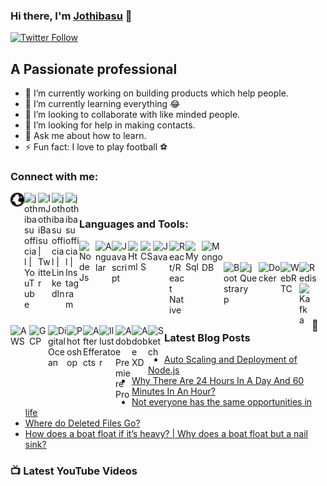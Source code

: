 ### Hi there, I'm [Jothibasu][website] 👋

<!--
**Jothibasuofficial/jothibasuofficial** is a ✨ _special_ ✨ repository because its `README.md` (this file) appears on your GitHub profile.-->

[![Twitter Follow](https://img.shields.io/twitter/follow/ImJothiBasu?color=1DA1F2&logo=twitter&style=for-the-badge)](https://twitter.com/intent/follow?original_referer=https://github.com/Jothibasuofficial&screen_name=ImJothiBasu)

## A Passionate professional

- 🔭 I’m currently working on building products which help people.
- 🌱 I’m currently learning everything 😂 
- 👯 I’m looking to collaborate with like minded people.
- 🤔 I’m looking for help in making contacts.
- 💬 Ask me about how to learn.
- ⚡ Fun fact: I love to play football ⚽️ 

### Connect with me:

[<img align="left" alt="jothibasuofficial.github.io" width="22px" src="https://raw.githubusercontent.com/iconic/open-iconic/master/svg/globe.svg" />][website]
[<img align="left" alt="jothibasuofficial | YouTube" width="22px" src="https://cdn.jsdelivr.net/npm/simple-icons@v3/icons/youtube.svg" />][youtube]
[<img align="left" alt="ImJothiBasu | Twitter" width="22px" src="https://cdn.jsdelivr.net/npm/simple-icons@v3/icons/twitter.svg" />][twitter]
[<img align="left" alt="jothibasuofficial | LinkedIn" width="22px" src="https://cdn.jsdelivr.net/npm/simple-icons@v3/icons/linkedin.svg" />][linkedin]
[<img align="left" alt="jothibasuofficial | Instagram" width="22px" src="https://cdn.jsdelivr.net/npm/simple-icons@v3/icons/instagram.svg" />][instagram]

<br />

### Languages and Tools:

<img align="left" alt="Node Js" width="26px" src="https://jothibasuofficial.github.io/img/brands/nodejs.svg" />
<img align="left" alt="Angular" width="26px" src="https://jothibasuofficial.github.io/img/brands/angular.svg" />
<img align="left" alt="Javascript" width="26px" src="https://jothibasuofficial.github.io/img/brands/javascript.svg" />
<img align="left" alt="Html" width="20px" src="https://jothibasuofficial.github.io/img/brands/html.svg" />
<img align="left" alt="CSS" width="20px" src="https://jothibasuofficial.github.io/img/brands/css.svg" />
<img align="left" alt="Java" width="26px" src="https://jothibasuofficial.github.io/img/brands/java.svg" />
<img align="left" alt="React/React Native" width="26px" src="https://jothibasuofficial.github.io/img/brands/react-native.svg" />
<img align="left" alt="MySql" width="26px" src="https://jothibasuofficial.github.io/img/brands/mysql.svg" />
<img align="left" alt="Mongo DB" width="35px" src="https://jothibasuofficial.github.io/img/brands/mongodb.svg" />

<br />
<br />

<img align="left" alt="Bootstrap" width="26px" src="https://jothibasuofficial.github.io/img/brands/bootstrap.svg" />
<img align="left" alt="jQuery" width="30px" src="https://jothibasuofficial.github.io/img/brands/jquery.svg" />
<img align="left" alt="Docker" width="35px" src="https://jothibasuofficial.github.io/img/brands/docker.svg" />
<img align="left" alt="WebRTC" width="30px" src="https://jothibasuofficial.github.io/img/brands/webrtc.svg" />
<img align="left" alt="Redis" width="30px" src="https://jothibasuofficial.github.io/img/brands/redis.svg" />
<img align="left" alt="Kafka" width="20px" src="https://jothibasuofficial.github.io/img/brands/kafka.svg" />
<img align="left" alt="AWS" width="30px" src="https://jothibasuofficial.github.io/img/brands/aws.svg" />
<img align="left" alt="GCP" width="30px" src="https://jothibasuofficial.github.io/img/brands/google-cloud.svg" />
<img align="left" alt="Digital Ocean" width="30px" src="https://jothibasuofficial.github.io/img/brands/digitalocean.svg" />
<br />
<br />

<img align="left" alt="Photoshop" width="26px" src="https://jothibasuofficial.github.io/img/brands/photoshop.svg" />
<img align="left" alt="After Effects" width="26px" src="https://jothibasuofficial.github.io/img/brands/after-effects.svg" />
<img align="left" alt="Illustrator" width="26px" src="https://jothibasuofficial.github.io/img/brands/illustrator.svg" />
<img align="left" alt="Adobe Premiere Pro" width="26px" src="https://jothibasuofficial.github.io/img/brands/premiere.svg" />
<img align="left" alt="Adobe XD" width="26px" src="https://jothibasuofficial.github.io/img/brands/xd.svg" />
<img align="left" alt="Sketch" width="26px" src="https://jothibasuofficial.github.io/img/brands/sketch.svg" />
<br /> <br/>

### 📕 Latest Blog Posts

<!-- BLOG-POST-LIST:START -->
- [Auto Scaling and Deployment of Node.js](https://medium.com/@jothibasuofficial/auto-scaling-and-deployment-of-node-js-327b381a95d8?source=rss-daadca7ee7e5------2)
- [Why There Are 24 Hours In A Day And 60 Minutes In An Hour?](https://medium.com/@jothibasuofficial/why-there-are-24-hours-in-a-day-and-60-minutes-in-an-hour-b670879cbe99?source=rss-daadca7ee7e5------2)
- [Not everyone has the same opportunities in life](https://medium.com/@jothibasuofficial/not-everyone-has-the-same-opportunities-in-life-f222691c7792?source=rss-daadca7ee7e5------2)
- [Where do Deleted Files Go?](https://medium.com/@jothibasuofficial/where-do-deleted-files-go-c8e32bf5bd4e?source=rss-daadca7ee7e5------2)
- [How does a boat float if it’s heavy? | Why does a boat float but a nail sink?](https://medium.com/@jothibasuofficial/how-does-a-boat-float-if-its-heavy-why-does-a-boat-float-but-a-nail-sink-1407a479b6ce?source=rss-daadca7ee7e5------2)
<!-- BLOG-POST-LIST:END -->

### 📺 Latest YouTube Videos

<!-- YOUTUBE:START -->
<!-- YOUTUBE:END -->

[website]: https://jothibasuofficial.github.io
[twitter]: https://twitter.com/ImJothiBasu
[youtube]: https://youtube.com/jothibasuofficial
[instagram]: https://instagram.com/jothibasu.official
[linkedin]: https://linkedin.com/in/jothibasuofficial
